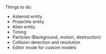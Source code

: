 Things to do:
* Asteroid entity
* Projectile entity
* Alien entity
* Timing
* Particles (Background, motion, destruction)
* Collision detection and resolution
* Editor mode for custom models
